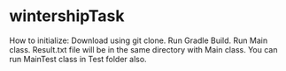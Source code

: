 # wintershipTask

How to initialize:
Download using git clone.
Run Gradle Build.
Run Main class.
Result.txt file will be in the same directory with Main class.
You can run MainTest class in Test folder also.
